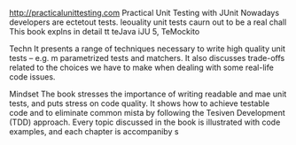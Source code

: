 
http://practicalunittesting.com
Practical Unit Testing with JUnit 
Nowadays developers are ectetout tests. leouality unit tests caurn out to be a real chall
This book explns in detail  tt teJava iJU 5, TeMockito 

Techn
It presents a range of techniques necessary to write high quality unit tests – e.g. m parametrized tests and matchers. It also discusses trade-offs related to the choices we have to make when dealing with some real-life code issues.

Mindset
The book stresses the importance of writing readable and mae unit tests, and puts  stress on code quality. It shows how to achieve testable code and to eliminate common mista by following the Tesiven Development (TDD) approach. Every topic discussed in the book is illustrated with code examples, and each chapter is accompaniby s













